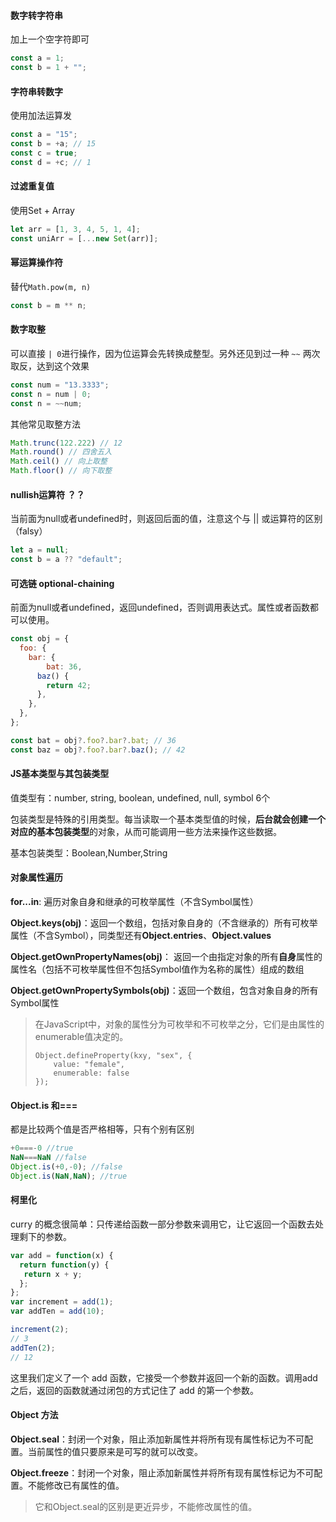 #### 数字转字符串

加上一个空字符即可

```js
const a = 1;
const b = 1 + "";
```

#### 字符串转数字

使用加法运算发

```js
const a = "15";
const b = +a; // 15
const c = true;
const d = +c; // 1
```

#### 过滤重复值

使用Set + Array

```js
let arr = [1, 3, 4, 5, 1, 4];
const uniArr = [...new Set(arr)];
```

#### 幂运算操作符

替代`Math.pow(m, n)`

```js
const b = m ** n;
```

#### 数字取整

可以直接 `| 0`进行操作，因为位运算会先转换成整型。另外还见到过一种 `~~`  两次取反，达到这个效果

```js
const num = "13.3333";
const n = num | 0;
const n = ~~num;
```

其他常见取整方法

```js
Math.trunc(122.222) // 12
Math.round() // 四舍五入
Math.ceil() // 向上取整
Math.floor() // 向下取整
```



#### nullish运算符 ？？

当前面为null或者undefined时，则返回后面的值，注意这个与 || 或运算符的区别（falsy）

```js
let a = null;
const b = a ?? "default";
```

#### 可选链 optional-chaining

前面为null或者undefined，返回undefined，否则调用表达式。属性或者函数都可以使用。

```js
const obj = {
  foo: {
    bar: {
    	bat: 36, 
      baz() {
        return 42;
      },
    },
  },
};

const bat = obj?.foo?.bar?.bat; // 36
const baz = obj?.foo?.bar?.baz(); // 42
```

#### JS基本类型与其包装类型

值类型有：number, string, boolean, undefined, null, symbol 6个

包装类型是特殊的引用类型。每当读取一个基本类型值的时候，**后台就会创建一个对应的基本包装类型**的对象，从而可能调用一些方法来操作这些数据。 

基本包装类型：Boolean,Number,String

#### 对象属性遍历

**for...in**: 遍历对象自身和继承的可枚举属性（不含Symbol属性）

**Object.keys(obj)**：返回一个数组，包括对象自身的（不含继承的）所有可枚举属性（不含Symbol），同类型还有**Object.entries**、**Object.values**

**Object.getOwnPropertyNames(obj)**： 返回一个由指定对象的所有**自身**属性的属性名（包括不可枚举属性但不包括Symbol值作为名称的属性）组成的数组 

**Object.getOwnPropertySymbols(obj)**：返回一个数组，包含对象自身的所有Symbol属性

>  在JavaScript中，对象的属性分为可枚举和不可枚举之分，它们是由属性的enumerable值决定的。 
>
> ```
> Object.defineProperty(kxy, "sex", {
>     value: "female",
>     enumerable: false
> });
> ```

#### Object.is 和===

都是比较两个值是否严格相等，只有个别有区别

```js
+0===-0 //true
NaN===NaN //false
Object.is(+0,-0); //false
Object.is(NaN,NaN); //true
```

#### 柯里化

curry 的概念很简单：只传递给函数一部分参数来调用它，让它返回一个函数去处理剩下的参数。

```js
var add = function(x) {
  return function(y) {
   return x + y;
  };
};
var increment = add(1);
var addTen = add(10);

increment(2);
// 3
addTen(2);
// 12
```

这里我们定义了一个 add 函数，它接受一个参数并返回一个新的函数。调用add 之后，返回的函数就通过闭包的方式记住了 add 的第一个参数。

#### Object 方法

**Object.seal**：封闭一个对象，阻止添加新属性并将所有现有属性标记为不可配置。当前属性的值只要原来是可写的就可以改变。 

**Object.freeze**：封闭一个对象，阻止添加新属性并将所有现有属性标记为不可配置。不能修改已有属性的值。 

> 它和Object.seal的区别是更近异步，不能修改属性的值。
>


